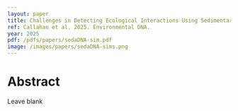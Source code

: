 ```yaml
---
layout: paper
title: Challenges in Detecting Ecological Interactions Using Sedimentary Ancient DNA Data
ref: Callahan et al. 2025. Environmental DNA.
year: 2025
pdf: /pdfs/papers/sedaDNA-sim.pdf
image: /images/papers/sedaDNA-sims.png
---
```


# Abstract

Leave blank
